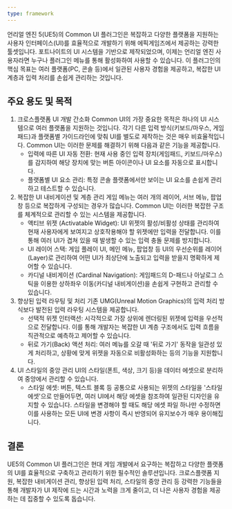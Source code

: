 ```yaml
---
type: framework
---
```

언리얼 엔진 5(UE5)의 Common UI 플러그인은 복잡하고 다양한 플랫폼을 지원하는 사용자 인터페이스(UI)를 효율적으로 개발하기 위해 에픽게임즈에서 제공하는 강력한 툴셋입니다. 포트나이트의 UI 시스템을 기반으로 제작되었으며, 이제는 언리얼 엔진 사용자라면 누구나 플러그인 메뉴를 통해 활성화하여 사용할 수 있습니다.
이 플러그인의 핵심 목표는 여러 플랫폼(PC, 콘솔 등)에서 일관된 사용자 경험을 제공하고, 복잡한 UI 계층과 입력 처리를 손쉽게 관리하는 것입니다.
## 주요 용도 및 목적
1. 크로스플랫폼 UI 개발 간소화
	Common UI의 가장 중요한 목적은 하나의 UI 시스템으로 여러 플랫폼을 지원하는 것입니다. 각기 다른 입력 방식(키보드/마우스, 게임패드)과 플랫폼별 가이드라인에 맞춰 UI를 별도로 제작하는 것은 매우 비효율적입니다. Common UI는 이러한 문제를 해결하기 위해 다음과 같은 기능을 제공합니다.
	 * 입력에 따른 UI 자동 전환: 현재 사용 중인 입력 장치(게임패드, 키보드/마우스)를 감지하여 해당 장치에 맞는 버튼 아이콘이나 UI 요소를 자동으로 표시합니다.
	 * 플랫폼별 UI 요소 관리: 특정 콘솔 플랫폼에서만 보이는 UI 요소를 손쉽게 관리하고 테스트할 수 있습니다.
2. 복잡한 UI 내비게이션 및 계층 관리
	게임 메뉴는 여러 개의 레이어, 서브 메뉴, 팝업창 등으로 복잡하게 구성되는 경우가 많습니다. Common UI는 이러한 복잡한 구조를 체계적으로 관리할 수 있는 시스템을 제공합니다.
	 * 액티브 위젯 (Activatable Widget): UI 위젯의 활성/비활성 상태를 관리하여 현재 사용자에게 보여지고 상호작용해야 할 위젯에만 입력을 전달합니다. 이를 통해 여러 UI가 겹쳐 있을 때 발생할 수 있는 입력 충돌 문제를 방지합니다.
	 * UI 레이어 스택: 게임 플레이 UI, 메인 메뉴, 팝업창 등 UI의 우선순위를 레이어(Layer)로 관리하여 어떤 UI가 최상단에 노출되고 입력을 받을지 명확하게 제어할 수 있습니다.
	 * 카디널 내비게이션 (Cardinal Navigation): 게임패드의 D-패드나 아날로그 스틱을 이용한 상하좌우 이동(카디널 내비게이션)을 손쉽게 구현하고 관리할 수 있습니다.
3. 향상된 입력 라우팅 및 처리 
	기존 UMG(Unreal Motion Graphics)의 입력 처리 방식보다 발전된 입력 라우팅 시스템을 제공합니다.
	 * 선택적 위젯 인터랙션: 시각적으로 가장 상위에 렌더링된 위젯에 입력을 우선적으로 전달합니다. 이를 통해 개발자는 복잡한 UI 계층 구조에서도 입력 흐름을 직관적으로 예측하고 제어할 수 있습니다.
	 * 뒤로 가기(Back) 액션 처리: 여러 메뉴를 오갈 때 '뒤로 가기' 동작을 일관성 있게 처리하고, 상황에 맞게 위젯을 자동으로 비활성화하는 등의 기능을 지원합니다.
4. UI 스타일의 중앙 관리 
	UI의 스타일(폰트, 색상, 크기 등)을 데이터 에셋으로 분리하여 중앙에서 관리할 수 있습니다.
	 * 스타일 에셋: 버튼, 텍스트 블록 등 공통으로 사용되는 위젯의 스타일을 '스타일 에셋'으로 만들어두면, 여러 UI에서 해당 에셋을 참조하여 일관된 디자인을 유지할 수 있습니다. 스타일을 변경해야 할 때도 해당 에셋 파일 하나만 수정하면 이를 사용하는 모든 UI에 변경 사항이 즉시 반영되어 유지보수가 매우 용이해집니다.
## 결론
UE5의 Common UI 플러그인은 현대 게임 개발에서 요구하는 복잡하고 다양한 플랫폼의 UI를 효율적으로 구축하고 관리하기 위한 필수적인 솔루션입니다. 크로스플랫폼 지원, 복잡한 내비게이션 관리, 향상된 입력 처리, 스타일의 중앙 관리 등 강력한 기능들을 통해 개발자가 UI 제작에 드는 시간과 노력을 크게 줄이고, 더 나은 사용자 경험을 제공하는 데 집중할 수 있도록 돕습니다.